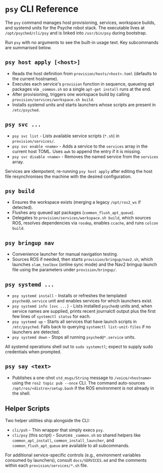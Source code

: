 # `psy` CLI Reference

The `psy` command manages host provisioning, services, workspace builds, and
systemd units for the Psyche robot stack. The executable lives at `/opt/psyched/cli/psy`
and is linked into `/usr/bin/psy` during bootstrap.

Run `psy` with no arguments to see the built-in usage text. Key subcommands are
summarised below.

## `psy host apply [<host>]`
- Reads the host definition from `provision/hosts/<host>.toml` (defaults to the
  current hostname).
- Executes each service's `provision` function in sequence, queueing apt packages
  via `_common.sh` so a single `apt-get install` runs at the end.
- After provisioning, triggers one workspace build by calling
  `provision/services/workspace.sh build`.
- Installs systemd units and starts launchers whose scripts are present in
  `/etc/psyched`.

## `psy svc ...`
- `psy svc list` - Lists available service scripts (`*.sh`) in
  `provision/services/`.
- `psy svc enable <name>` - Adds a service to the `services` array in the
  current host TOML. Uses `awk` to append the entry if it is missing.
- `psy svc disable <name>` - Removes the named service from the `services` array.

Services are idempotent; re-running `psy host apply` after editing the host file
resynchronises the machine with the desired configuration.

## `psy build`
- Ensures the workspace exists (merging a legacy `/opt/ros2_ws` if detected).
- Flushes any queued apt packages (`common_flush_apt_queue`).
- Delegates to `provision/services/workspace.sh build`, which sources ROS,
  resolves dependencies via `rosdep`, enables `ccache`, and runs `colcon build`.

## `psy bringup nav`
- Convenience launcher for manual navigation testing.
- Sources ROS if needed, then starts `provision/bringup/nav2.sh`, which launches
  `slam_toolbox` (online sync mode) and the Nav2 bringup launch file using the
  parameters under `provision/bringup/`.

## `psy systemd ...`
- `psy systemd install` - Installs or refreshes the templated `psyched@.service`
  unit and enables services for which launchers exist.
- `psy systemd info [svc ...]` - Lists installed `psyched@` units and, when
  service names are supplied, prints recent journalctl output plus the first few
  lines of `systemctl status` for each.
- `psy systemd up` - Starts all services that have launch scripts in
  `/etc/psyched`. Falls back to querying `systemctl list-unit-files` if no
  launchers are detected.
- `psy systemd down` - Stops all running `psyched@*.service` units.

All systemd operations shell out to `sudo systemctl`; expect to supply sudo
credentials when prompted.

## `psy say <text>`
- Publishes a one-shot `std_msgs/String` message to `/voice/<hostname>` using the
  `ros2 topic pub --once` CLI. The command auto-sources `/opt/ros/<distro>/setup.bash`
  if the ROS environment is not already in the shell.

## Helper Scripts

Two helper utilities ship alongside the CLI:

- `cli/psh` - Thin wrapper that simply execs `psy`.
- `cli/psy` (this script) - Sources `_common.sh` so shared helpers like
  `common_apt_install`, `common_install_launcher`, and `common_flush_apt_queue`
  are available to all subcommands.

For additional service-specific controls (e.g., environment variables consumed
by launchers), consult `docs/SERVICES.md` and the comments within each
`provision/services/*.sh` file.
